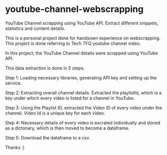 # youtube-channel-webscrapping
YouTube Channel scrapping using YouTube API. Extract different snippets, statistics and content details.

This is a personal project done for handsown experience on webscrapping.
This project is done referring to Tech TFQ youtube channel video.

In this project, the YouTube Channel details were scrapped using YouTube API.

This data extraction is done in 5 steps.

Step 1: Loading necessary libraries, generating API key and setting up the service.

Step 2: Extracting overall channel details. Extracted the playlistId, which is a key under which every video is listed for a channel in YouTube.

Step 3: Using the Playlist ID, extracted the Video ID of every video under the channel. Video Id is a unique key for each video. 

Step 4: Necessary details of every video is excrated individually and stored as a dictonary, which is then moved to become a dataframe.

Step 5: Download the dataframe to a csv. 

Thanks :)
